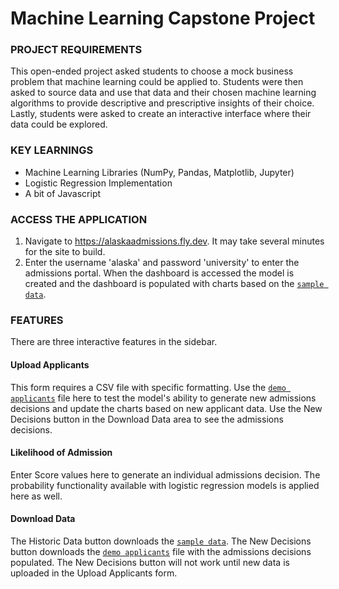 # Machine Learning Capstone Project

### PROJECT REQUIREMENTS
This open-ended project asked students to choose a mock business problem that machine learning could be applied to. 
Students were then asked to source data and use that data and their chosen machine learning algorithms to provide 
descriptive and prescriptive insights of their choice. Lastly, students were asked to create an interactive interface 
where their data could be explored. 


### KEY LEARNINGS
- Machine Learning Libraries (NumPy, Pandas, Matplotlib, Jupyter)
- Logistic Regression Implementation
- A bit of Javascript
  

### ACCESS THE APPLICATION
1. Navigate to https://alaskaadmissions.fly.dev. It may take several minutes for the site to build.
2. Enter the username 'alaska' and password 'university' to enter the admissions portal. When the dashboard is accessed the model is created and the dashboard is populated with charts based on the 
<a href="static/university_admission.csv">`sample data`</a>.


### FEATURES 
There are three interactive features in the sidebar. 

#### Upload Applicants
This form requires a CSV file with specific formatting. Use the <a href="static/demo_applicants (1).csv">`demo applicants`</a> file 
here to test the model's ability to generate new admissions decisions and update the charts based on new applicant data. Use the New Decisions 
button in the Download Data area to see the admissions decisions.

#### Likelihood of Admission
Enter Score values here to generate an individual admissions decision. The probability functionality available with logistic 
regression models is applied here as well.

#### Download Data
The Historic Data button downloads the <a href="static/university_admission.csv">`sample data`</a>. The New Decisions button downloads 
the <a href="static/demo_applicants (1).csv">`demo applicants`</a> file with the admissions decisions populated. The New Decisions button 
will not work until new data is uploaded in the Upload Applicants form.
